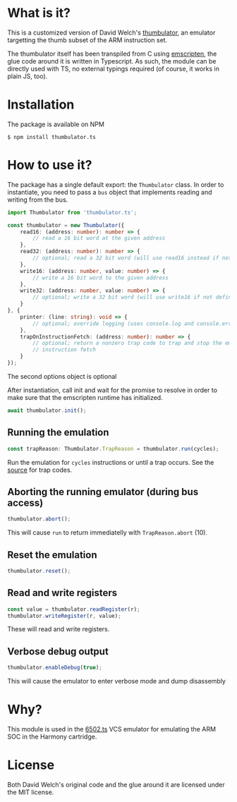 # What is it?

This is a customized version of David Welch's
[thumbulator](https://github.com/dwelch67/thumbulator), an emulator targetting
the thumb subset of the ARM instruction set.

The thumbulator itself has been transpiled from C using
[emscripten](http://kripken.github.io/emscripten-site/), the glue code around it
is written in Typescript. As such, the module can be directly used with
TS, no external typings required (of course, it works in plain JS, too).

# Installation

The package is available on NPM

```
$ npm install thumbulator.ts
```

# How to use it?

The package has a single default export: the `Thumbulator` class. In order to
instantiate, you need to pass a `bus` object that implements reading and writing
from the bus.

```typescript
import Thumbulator from 'thumbulator.ts';

const thumbulator = new Thumbulator({
    read16: (address: number): number => {
        // read a 16 bit word at the given address
    },
    read32: (address: number): number => {
        // optional; read a 32 bit word (will use read16 instead if not defined)
    },
    write16: (address: number, value: number) => {
        // write a 16 bit word to the given address
    },
    write32: (address: number, value: number) => {
        // optional; write a 32 bit word (will use write16 if not defined)
    }
}, {
    printer: (line: string): void => {
        // optional; override logging (uses console.log and console.error by default)
    },
    trapOnInstructionFetch: (address: number): number => {
        // optional; return a nonzero trap code to trap and stop the emulation on
        // instruction fetch
    }
});
```

The second options object is optional

After instantiation, call init and wait for the promise to resolve in order to
make sure that the emscripten runtime has initialized.

```typescript
await thumbulator.init();
```

## Running the emulation

```typescript
const trapReason: Thumbulator.TrapReason = thumbulator.run(cycles);
```

Run the emulation for `cycles` instructions or until a trap occurs. See the
[source](https://github.com/DirtyHairy/thumbulator.ts/blob/master/src/Thumbulator.ts#L114)
for trap codes.

## Aborting the running emulator (during bus access)

```typescript
thumbulator.abort();
```

This will cause `run` to return immediatelly with `TrapReason.abort` (10).

## Reset the emulation

```typescript
thumbulator.reset();
```

## Read and write registers

```typescript
const value = thumbulator.readRegister(r);
thumbulator.writeRegister(r, value);
```

These will read and write registers.

## Verbose debug output

```typescript
thumbulator.enableDebug(true);
```

This will cause the emulator to enter verbose mode and dump disassembly

# Why?

This module is used in the [6502.ts](https://github.com/6502ts/6502.ts) VCS emulator
for emulating the ARM SOC in the Harmony cartridge.

# License

Both David Welch's original code and the glue around it are licensed under the
MIT license.
